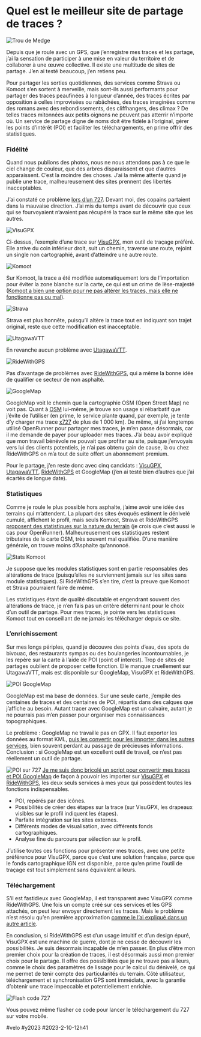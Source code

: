 # Quel est le meilleur site de partage de traces ?

![Trou de Medge](_i/IMG_0759.webp)

Depuis que je roule avec un GPS, que j’enregistre mes traces et les partage, j’ai la sensation de participer à une mise en valeur du territoire et de collaborer à une œuvre collective. Il existe une multitude de sites de partage. J’en ai testé beaucoup, j’en retiens peu.

Pour partager les sorties quotidiennes, des services comme Strava ou Komoot s’en sortent à merveille, mais sont-ils aussi performants pour partager des traces peaufinées à longueur d’année, des traces écrites par opposition à celles improvisées ou rabâchées, des traces imaginées comme des romans avec des rebondissements, des cliffhangers, des climax ? De telles traces mitonnées aux petits oignons ne peuvent pas atterrir n’importe où. Un service de partage digne de noms doit être fidèle à l’original, gérer les points d’intérêt (POI) et faciliter les téléchargements, en prime offrir des statistiques.

### Fidélité

Quand nous publions des photos, nous ne nous attendons pas à ce que le ciel change de couleur, que des arbres disparaissent et que d’autres apparaissent. C’est la moindre des choses. J’ai la même attente quand je publie une trace, malheureusement des sites prennent des libertés inacceptables.

J’ai constaté ce problème [lors d’un 727](https://tcrouzet.com/727tour). Devant moi, des copains partaient dans la mauvaise direction. J’ai mis du temps avant de découvrir que ceux qui se fourvoyaient n’avaient pas récupéré la trace sur le même site que les autres.

![VisuGPX](_i/visu01.webp)

Ci-dessus, l’exemple d’une trace sur [VisuGPX](https://www.visugpx.com/), mon outil de traçage préféré. Elle arrive du coin inférieur droit, suit un chemin, traverse une route, rejoint un single non cartographié, avant d’atteindre une autre route.

![Komoot](_i/komoot01.webp)

Sur Komoot, la trace a été modifiée automatiquement lors de l’importation pour éviter la zone blanche sur la carte, ce qui est un crime de lèse-majesté ([Komoot a bien une option pour ne pas altérer les traces, mais elle ne fonctionne pas ou mal](../../2021/5/gaffe-komoot-est-bugue.md)).

![Strava](_i/strava02.webp)

Strava est plus honnête, puisqu’il altère la trace tout en indiquant son trajet original, reste que cette modification est inacceptable.

![UtagawaVTT](_i/utavtt01.webp)

En revanche aucun problème avec [UtagawaVTT](https://www.utagawavtt.com/).

![RideWithGPS](_i/ridewith01.webp)

Pas d’avantage de problèmes avec [RideWithGPS](https://ridewithgps.com/), qui a même la bonne idée de qualifier ce secteur de non asphalté.

![GoogleMap](_i/gmap01.png)

GoogleMap voit le chemin que la cartographie OSM (Open Street Map) ne voit pas. Quant à [OSM](https://www.openstreetmap.org/) lui-même, je trouve son usage si rébarbatif que j’évite de l’utiliser (en prime, le service plante quand, par exemple, je tente d’y charger ma trace [x727](/727-english/) de plus de 1 000 km). De même, si j’ai longtemps utilisé OpenRunner pour partager mes traces, je m’en passe désormais, car il me demande de payer pour uploader mes traces. J’ai beau avoir expliqué que mon travail bénévole ne pouvait que profiter au site, puisque j’envoyais vers lui des clients potentiels, je n’ai pas obtenu gain de cause, là ou chez RideWithGPS on m’a tout de suite offert un abonnement premium.

Pour le partage, j’en reste donc avec cinq candidats : [VisuGPX](https://www.visugpx.com/), [UtagawaVTT](https://www.utagawavtt.com/), [RideWithGPS](https://ridewithgps.com/) et GoogleMap (j’en ai testé bien d’autres que j’ai écartés de longue date).

### Statistiques

Comme je roule le plus possible hors asphalte, j’aime avoir une idée des terrains qui m’attendent. La plupart des sites évoqués estiment le dénivelé cumulé, affichent le profil, mais seuls Komoot, Strava et RideWithGPS [proposent des statistiques sur la nature du terrain](../../2022/12/comment-evaluer-le-pourcentage-dasphalte-dune-trace.md) (je crois que c’est aussi le cas pour OpenRunner). Malheureusement ces statistiques restent tributaires de la carte OSM, très souvent mal qualifiée. D’une manière générale, on trouve moins d’Asphalte qu’annoncé.

![Stats Komoot](_i/statskomoot1.png)

Je suppose que les modules statistiques sont en partie responsables des altérations de trace (puisqu’elles ne surviennent jamais sur les sites sans module statistiques). Si RideWithGPS s’en tire, c’est la preuve que Komoot et Strava pourraient faire de même.

Les statistiques étant de qualité discutable et engendrant souvent des altérations de trace, je n’en fais pas un critère déterminant pour le choix d’un outil de partage. Pour mes traces, je pointe vers les statistiques Komoot tout en conseillant de ne jamais les télécharger depuis ce site.

### L’enrichissement

Sur mes longs périples, quand je découvre des points d’eau, des spots de bivouac, des restaurants sympas ou des boulangeries incontournables, je les repère sur la carte à l’aide de POI (point of interest). Trop de sites de partages oublient de proposer cette fonction. Elle manque cruellement sur UtagawaVTT, mais est disponible sur GoogleMap, VisuGPX et RideWithGPS.

![POI GoogleMap](_i/gouglemap.png)

GoogleMap est ma base de données. Sur une seule carte, j’empile des centaines de traces et des centaines de POI, répartis dans des calques que j’affiche au besoin. Autant tracer avec GoogleMap est un calvaire, autant je ne pourrais pas m’en passer pour organiser mes connaissances topographiques.

Le problème : GoogleMap ne travaille pas en GPX. Il faut exporter les données au format KML, [puis les convertir pour les importer dans les autres services](https://www.gpsvisualizer.com/convert_input), bien souvent perdant au passage de précieuses informations. Conclusion : si GoogleMap est un excellent outil de travail, ce n’est pas réellement un outil de partage.

![POI sur 727](_i/visu727.webp)
[Je me suis donc bricolé un script pour convertir mes traces et POI GoogleMap](https://bikepacking.000webhostapp.com/gpx/) de façon à pouvoir les importer sur [VisuGPX](https://www.visugpx.com/) et [RideWithGPS](https://ridewithgps.com/), les deux seuls services à mes yeux qui possèdent toutes les fonctions indispensables.

* POI, repérés par des icônes.
* Possibilités de créer des étapes sur la trace (sur VisuGPX, les drapeaux visibles sur le profil indiquent les étapes).
* Parfaite intégration sur les sites externes.
* Différents modes de visualisation, avec différents fonds cartographiques.
* Analyse fine du parcours par sélection sur le profil.

J’utilise toutes ces fonctions pour présenter mes traces, avec une petite préférence pour VisuGPX, parce que c’est une solution française, parce que le fonds cartographique IGN est disponible, parce qu’en prime l’outil de traçage est tout simplement sans équivalent ailleurs.

### Téléchargement

S’il est fastidieux avec GoogleMap, il est transparent avec VisuGPX comme RideWithGPS. Une fois un compte créé sur ces services et les GPS attachés, on peut leur envoyer directement les traces. Mais le problème n’est résolu qu’en première approximation [comme le l’ai expliqué dans un autre article](comment-installer-une-trace-sur-garmin.md).

En conclusion, si RideWithGPS est d’un usage intuitif et d’un design épuré, VisuGPX est une machine de guerre, dont je ne cesse de découvrir les possibilités. Je suis désormais incapable de m’en passer. En plus d’être mon premier choix pour la création de traces, il est désormais aussi mon premier choix pour le partage. Il offre des possibilités que je ne trouve pas ailleurs, comme le choix des paramètres de lissage pour le calcul du dénivelé, ce qui me permet de tenir compte des particularités du terrain. Côté utilisateur, téléchargement et synchronisation GPS sont immédiats, avec la garantie d’obtenir une trace impeccable et potentiellement enrichie.

![Flash code 727](_i/flash727i727.png)

Vous pouvez même flasher ce code pour lancer le téléchargement du 727 sur votre mobile.

#velo #y2023 #2023-2-10-12h41
